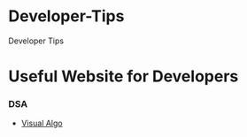 # Developer-Tips
Developer Tips



# Useful Website for Developers



### DSA
- [Visual Algo](https://visualgo.net/en)
